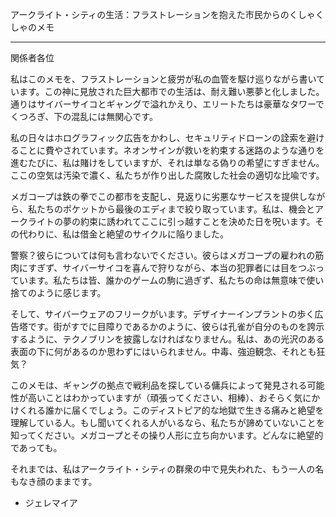 アークライト・シティの生活：フラストレーションを抱えた市民からのくしゃくしゃのメモ

---

関係者各位

私はこのメモを、フラストレーションと疲労が私の血管を駆け巡りながら書いています。この神に見放された巨大都市での生活は、耐え難い悪夢と化しました。通りはサイバーサイコとギャングで溢れかえり、エリートたちは豪華なタワーでくつろぎ、下の混乱には無関心です。

私の日々はホログラフィック広告をかわし、セキュリティドローンの詮索を避けることに費やされています。ネオンサインが救いを約束する迷路のような通りを進むたびに、私は賭けをしていますが、それは単なる偽りの希望にすぎません。ここの空気は汚染で濃く、私たちが作り出した腐敗した社会の適切な比喩です。

メガコープは鉄の拳でこの都市を支配し、見返りに劣悪なサービスを提供しながら、私たちのポケットから最後のエディまで絞り取っています。私は、機会とアークライトの夢の約束に誘われてここに引っ越すことを決めた日を呪います。その代わりに、私は借金と絶望のサイクルに陥りました。

警察？彼らについては何も言わないでください。彼らはメガコープの雇われの筋肉にすぎず、サイバーサイコを喜んで狩りながら、本当の犯罪者には目をつぶっています。私たちは皆、誰かのゲームの駒に過ぎず、私たちの命は無意味で使い捨てのように感じます。

そして、サイバーウェアのフリークがいます。デザイナーインプラントの歩く広告塔です。街がすでに目障りであるかのように、彼らは孔雀が自分のものを誇示するように、テクノブリンを披露しなければなりません。私は、あの光沢のある表面の下に何があるのか思わずにはいられません。中毒、強迫観念、それとも狂気？

このメモは、ギャングの拠点で戦利品を探している傭兵によって発見される可能性が高いことはわかっていますが（頑張ってください、相棒）、おそらく気にかけくれる誰かに届くでしょう。このディストピア的な地獄で生きる痛みと絶望を理解している人。もし聞いてくれる人がいるなら、私たちが諦めていないことを知ってください。メガコープとその操り人形に立ち向かいます。どんなに絶望的であっても。

それまでは、私はアークライト・シティの群衆の中で見失われた、もう一人の名もなき顔のままです。

- ジェレマイア
